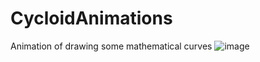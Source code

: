# CycloidAnimations
Animation of drawing some mathematical curves
![image](https://github.com/user-attachments/assets/f61d2b52-21e5-4872-b945-f11c33187340)
